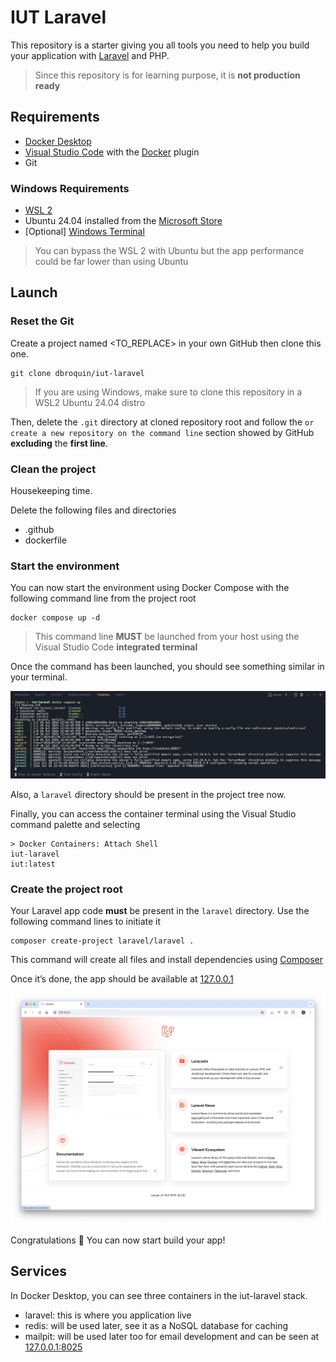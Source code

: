 # IUT Laravel
This repository is a starter giving you all tools you need to help you build your application with [Laravel](https://laravel.com) and PHP.

> Since this repository is for learning purpose, it is **not production ready**

## Requirements
- [Docker Desktop](https://www.docker.com/products/docker-desktop/)
- [Visual Studio Code](https://code.visualstudio.com/download) with the [Docker](https://marketplace.visualstudio.com/items?itemName=ms-azuretools.vscode-docker) plugin
- Git

### Windows Requirements
- [WSL 2](https://learn.microsoft.com/fr-fr/windows/wsl/install)
- Ubuntu 24.04 installed from the [Microsoft Store](https://apps.microsoft.com/detail/9nz3klhxdjp5?hl=fr-fr&gl=FR)
- [Optional] [Windows Terminal](https://apps.microsoft.com/detail/9n0dx20hk701?hl=fr-FR&gl=FR)

> You can bypass the WSL 2 with Ubuntu but the app performance could be far lower than using Ubuntu

## Launch
### Reset the Git
Create a project named <TO_REPLACE> in your own GitHub then clone this one.

```shell
git clone dbroquin/iut-laravel
```

> If you are using Windows, make sure to clone this repository in a WSL2 Ubuntu 24.04 distro

Then, delete the `.git` directory at cloned repository root and follow the `or create a new repository on the command line` section showed by GitHub **excluding** the **first line**.

### Clean the project
Housekeeping time.

Delete the following files and directories
- .github
- dockerfile

### Start the environment
You can now start the environment using Docker Compose with the following command line from the project root

```shell
docker compose up -d
```

> This command line **MUST** be launched from your host using the Visual Studio Code **integrated terminal**

Once the command has been launched, you should see something similar in your terminal.

![Visual Studio Code Terminal with running Docker Compose stack](https://github.com/dbroquin/iut-laravel/blob/3b34647736b46b267ab39823bb5608e8f5d23073/screenshots/docker-compose-launched.png?raw=true)

Also, a `laravel` directory should be present in the project tree now.

Finally, you can access the container terminal using the Visual Studio command palette and selecting

```shell
> Docker Containers: Attach Shell
iut-laravel
iut:latest
```

### Create the project root
Your Laravel app code **must** be present in the `laravel` directory. Use the following command lines to initiate it

```shell
composer create-project laravel/laravel .
```

This command will create all files and install dependencies using [Composer](https://getcomposer.org/doc/00-intro.md)

Once it’s done, the app should be available at [127.0.0.1](http://127.0.0.1)

![Laravel default screen](https://github.com/dbroquin/iut-laravel/blob/3b34647736b46b267ab39823bb5608e8f5d23073/screenshots/laravel-ready.png?raw=true)

Congratulations 🎉 You can now start build your app!

## Services
In Docker Desktop, you can see three containers in the iut-laravel stack.
- laravel: this is where you application live
- redis: will be used later, see it as a NoSQL database for caching
- mailpit: will be used later too for email development and can be seen at [127.0.0.1:8025](http://127.0.0.1:8025)